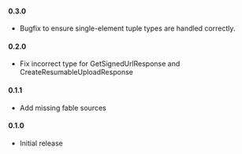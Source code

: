 #### 0.3.0
* Bugfix to ensure single-element tuple types are handled correctly.

#### 0.2.0
* Fix incorrect type for GetSignedUrlResponse and CreateResumableUploadResponse

#### 0.1.1
* Add missing fable sources

#### 0.1.0
* Initial release
